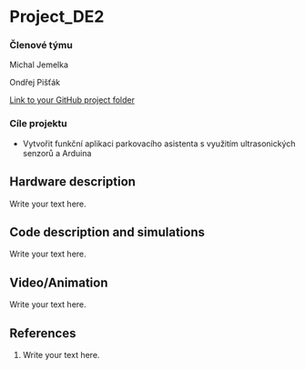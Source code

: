 # Project_DE2

### Členové týmu

Michal Jemelka

Ondřej Pišťák 

[Link to your GitHub project folder](http://github.com/xxx)


### Cíle projektu
- Vytvořit funkční aplikaci parkovacího asistenta s využitím ultrasonických senzorů a Arduina



## Hardware description

Write your text here.


## Code description and simulations

Write your text here.


## Video/Animation

Write your text here.


## References

1. Write your text here.

